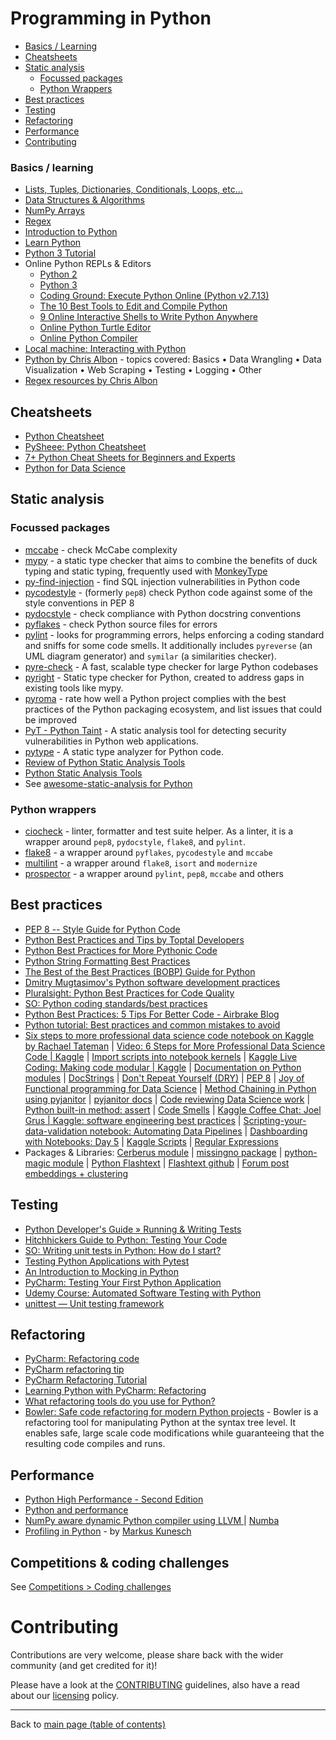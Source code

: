 # Programming in Python

- [Basics / Learning](#basics-learning)
- [Cheatsheets](#cheatsheets)
- [Static analysis](#static-analysis)
    - [Focussed packages](#focussed-packages)
    - [Python Wrappers](#python-wrappers) 
- [Best practices](#best-practices)
- [Testing](#testing)
- [Refactoring](#refactoring)
- [Performance](#performance)
- [Contributing](#contributing)

### Basics / learning

- [Lists, Tuples, Dictionaries, Conditionals, Loops, etc...](https://lnkd.in/gWRbc3J)
- [Data Structures & Algorithms](https://lnkd.in/gYKnJWN)
- [NumPy Arrays](https://lnkd.in/geeFePh)
- [Regex](https://lnkd.in/gzUahNV)
- [Introduction to Python](https://simpliv-wordpress-com.cdn.ampproject.org/c/s/simpliv.wordpress.com/2019/06/27/best-way-to-learn-python-step-by-step-guide/amp/)
- [Learn Python](https://www.learnpython.org/)
- [Python 3 Tutorial](https://docs.python.org/3/tutorial/)
- Online Python REPLs & Editors
  - [Python 2](https://repl.it/languages/Python2)
  - [Python 3](https://repl.it/languages/Python3) 
  - [Coding Ground: Execute Python Online (Python v2.7.13)](https://www.tutorialspoint.com/execute_python_online.php)
  - [The 10 Best Tools to Edit and Compile Python](https://noeticforce.com/python-online-compiler-interpreter-code-editors)
  - [9 Online Interactive Shells to Write Python Anywhere](https://www.bettertechtips.com/internet/python-shell-online/)
  - [Online Python Turtle Editor](https://repl.it/languages/python_turtle)
  - [Online Python Compiler](https://www.onlinegdb.com/online_python_compiler)
- [Local machine: Interacting with Python](https://realpython.com/interacting-with-python/)
- [Python by Chris Albon](https://chrisalbon.com/#python) - topics covered: Basics • Data Wrangling • Data Visualization • Web Scraping • Testing • Logging • Other
- [Regex resources by Chris Albon](https://chrisalbon.com/#regex)

## Cheatsheets
- [Python Cheatsheet](https://www.pythoncheatsheet.org/)
- [PySheee: Python Cheatsheet](https://www.pythonsheets.com/)
- [7+ Python Cheat Sheets for Beginners and Experts](https://sinxloud.com/python-cheat-sheet-beginner-advanced/)
- [Python for Data Science](https://s3.amazonaws.com/assets.datacamp.com/blog_assets/PythonForDataScience.pdf)

## Static analysis

### Focussed packages

* [mccabe](https://github.com/PyCQA/mccabe) - check McCabe complexity
* [mypy](https://github.com/python/mypy) - a static type checker that aims to combine the benefits of duck typing and static typing, frequently used with [MonkeyType](https://github.com/Instagram/MonkeyType)
* [py-find-injection](https://github.com/uber/py-find-injection) - find SQL injection vulnerabilities in Python code
* [pycodestyle](https://github.com/PyCQA/pycodestyle) - (formerly `pep8`) check Python code against some of the style conventions in PEP 8
* [pydocstyle](https://github.com/PyCQA/pydocstyle) - check compliance with Python docstring conventions
* [pyflakes](https://github.com/pyflakes/pyflakes/) - check Python source files for errors
* [pylint](https://github.com/PyCQA/pylint) - looks for programming errors, helps enforcing a coding standard and sniffs for some code smells. It additionally includes `pyreverse` (an UML diagram generator) and `symilar` (a similarities checker).
* [pyre-check](https://github.com/facebook/pyre-check) - A fast, scalable type checker for large Python codebases
* [pyright](https://github.com/Microsoft/pyright) - Static type checker for Python, created to address gaps in existing tools like mypy.
* [pyroma](https://github.com/regebro/pyroma) - rate how well a Python project complies with the best practices of the Python packaging ecosystem, and list issues that could be improved
* [PyT - Python Taint](https://github.com/python-security/pyt) - A static analysis tool for detecting security vulnerabilities in Python web applications.
* [pytype](https://github.com/google/pytype) - A static type analyzer for Python code.
* [Review of Python Static Analysis Tools](https://www.codacy.com/blog/review-of-python-static-analysis-tools/)
* [Python Static Analysis Tools ](https://luminousmen.com/post/python-static-analysis-tools)
* See [awesome-static-analysis for Python](https://github.com/mre/awesome-static-analysis/blob/master/README.md#python)

### Python wrappers

* [ciocheck](https://github.com/ContinuumIO/ciocheck) - linter, formatter and test suite helper. As a linter, it is a wrapper around `pep8`, `pydocstyle`, `flake8`, and `pylint`.
* [flake8](https://github.com/PyCQA/flake8) - a wrapper around `pyflakes`, `pycodestyle` and `mccabe`
* [multilint](https://github.com/adamchainz/multilint) - a wrapper around `flake8`, `isort` and `modernize`
* [prospector](https://github.com/PyCQA/prospector) - a wrapper around `pylint`, `pep8`, `mccabe` and others

## Best practices

- [PEP 8 -- Style Guide for Python Code](https://www.python.org/dev/peps/pep-0008/)
- [Python Best Practices and Tips by Toptal Developers](https://www.toptal.com/python/tips-and-practices)
- [Python Best Practices for More Pythonic Code](https://realpython.com/tutorials/best-practices/)
- [Python String Formatting Best Practices](https://realpython.com/python-string-formatting/)
- [The Best of the Best Practices (BOBP) Guide for Python](https://gist.github.com/sloria/7001839)
- [Dmitry Mugtasimov's Python software development practices](https://dmugtasimov-tech.blogspot.com/2016/12/my-python-software-development-practices.html)
- [Pluralsight: Python Best Practices for Code Quality](https://www.pluralsight.com/courses/python-best-practices-code-quality)
- [SO: Python coding standards/best practices](https://stackoverflow.com/questions/356161/python-coding-standards-best-practices)
- [Python Best Practices: 5 Tips For Better Code - Airbrake Blog](https://airbrake.io/blog/python/python-best-practices)
- [Python tutorial: Best practices and common mistakes to avoid](https://jaxenter.com/python-tutorial-best-practices-145959.html)
- [Six steps to more professional data science code notebook on Kaggle by Rachael Tateman](https://kaggle.intercom-mail.com/via/e?ob=ktkgCmdq8TTLcC0KcRnaTDrpfyNmo93hWgJS%2Bf3C%2FpeXDMn5IliXwMPCgGeVFtngYeGLq2r3zzpfPOt1R2SLUvPz%2BOZl6ye5CNrx98D279Mjy%2BDCxeLTcN3rL%2BXuXvYPwdMeFoEliM4ujTLctPU1Rb2Kt8AOwN30PYPGdMZPPhxkha%2BlQ9oixCrQILf%2BWqOTvh59huu9yn%2BqmDKPk9wcnA%3D%3D&h=6b05c8a50ab9ff60c7c061020cc5428a92dce16c-23895383563) | [Video: 6 Steps for More Professional Data Science Code | Kaggle](https://www.youtube.com/watch?v=Trar7GZOPl8&feature=youtu.be&utm_medium=email&utm_source=intercom&utm_campaign=modular-code-event) | [Import scripts into notebook kernels](https://www.kaggle.com/product-feedback/91185) | [Kaggle Live Coding: Making code modular | Kaggle](https://www.youtube.com/watch?v=5zgxMgG4A7o) | [Documentation on Python modules](https://docs.python.org/3/tutorial/modules.html) | [DocStrings](https://www.python.org/dev/peps/pep-0257/) | [Don't Repeat Yourself (DRY)](https://en.wikipedia.org/wiki/Don%27t_repeat_yourself) | [PEP 8](https://www.python.org/dev/peps/pep-0008/) | [Joy of Functional programming for Data Science](https://www.youtube.com/watch?v=bzUmK0Y07ck) | [Method Chaining in Python using pyjanitor](https://pyjanitor.readthedocs.io/notebooks/pyjanitor_intro.html#Clean-up-our-data-using-a-pyjanitor-method-chaining-pipeline) | [pyjanitor docs](https://pyjanitor.readthedocs.io/notebooks/pyjanitor_intro.html#Clean-up-our-data-using-a-pyjanitor-method-chaining-pipeline) | [Code reviewing Data Science work](https://medium.com/apteo/code-reviewing-data-science-work-774747248e33) | [Python built-in method: assert](https://docs.python.org/3/reference/simple_stmts.html#the-assert-statement) | [Code Smells](https://en.wikipedia.org/wiki/Code_smell) | [Kaggle Coffee Chat: Joel Grus | Kaggle: software engineering best practices](https://www.youtube.com/watch?v=Sg6xJ0ACc78) | [Scripting-your-data-validation notebook: Automating Data Pipelines](https://www.kaggle.com/rtatman/automating-data-pipelines-day-2#Scripting-your-data-validation) | [Dashboarding with Notebooks: Day 5](https://www.kaggle.com/rtatman/dashboarding-with-notebooks-day-5) | [Kaggle Scripts](https://www.kaggle.com/kernels?sortBy=hotness&group=everyone&pageSize=20&tagIds=16074) | [Regular Expressions](https://en.wikipedia.org/wiki/Regular_expression)
- Packages & Libraries: [Cerberus module](http://docs.python-cerberus.org/en/stable/usage.html) | [missingno package](https://github.com/ResidentMario/missingno) | [python-magic module](https://github.com/ahupp/python-magic) | [Python Flashtext](https://flashtext.readthedocs.io/en/latest/) | [Flashtext github](https://github.com/vi3k6i5/flashtext#why-not-regex) | [Forum post embeddings + clustering](https://www.kaggle.com/rtatman/forum-post-embeddings-clustering)

## Testing

- [Python Developer's Guide » Running & Writing Tests](https://devguide.python.org/runtests/)
- [Hitchhickers Guide to Python: Testing Your Code](https://docs.python-guide.org/writing/tests/)
- [SO: Writing unit tests in Python: How do I start?](https://stackoverflow.com/questions/3371255/writing-unit-tests-in-python-how-do-i-start)
- [Testing Python Applications with Pytest](https://semaphoreci.com/community/tutorials/testing-python-applications-with-pytest)
- [An Introduction to Mocking in Python](https://www.toptal.com/python/an-introduction-to-mocking-in-python)
- [PyCharm: Testing Your First Python Application](https://www.jetbrains.com/help/pycharm/testing-your-first-python-application.html)
- [Udemy Course: Automated Software Testing with Python](https://www.udemy.com/automated-software-testing-with-python/)
- [unittest — Unit testing framework](https://docs.python.org/2/library/unittest.html)

## Refactoring

- [PyCharm: Refactoring code](https://www.jetbrains.com/help/pycharm/refactoring-source-code.html)
- [PyCharm refactoring tip](https://stackoverflow.com/questions/47978893/pycharm-is-this-kind-of-automatic-signature-refactoring-possible)
- [PyCharm Refactoring Tutorial](https://www.jetbrains.com/help/pycharm/product-refactoring-tutorial.html)
- [Learning Python with PyCharm: Refactoring](https://www.lynda.com/Python-tutorials/Refactoring/590828/629432-4.html)
- [What refactoring tools do you use for Python?](https://stackoverflow.com/questions/28796/what-refactoring-tools-do-you-use-for-python)
- [Bowler: Safe code refactoring for modern Python projects](https://github.com/facebookincubator/Bowler) - Bowler is a refactoring tool for manipulating Python at the syntax tree level. It enables safe, large scale code modifications while guaranteeing that the resulting code compiles and runs.

## Performance

- [Python High Performance - Second Edition](https://github.com/PacktPublishing/Python-High-Performance-Second-Edition)
- [Python and performance](https://github.com/ameroueh/performance)
- [NumPy aware dynamic Python compiler using LLVM ](https://github.com/ameroueh/numba) | [Numba](http://numba.pydata.org/)
- [Profiling in Python](https://github.com/mkunesch/profiling-talk) - by [Markus Kunesch](https://github.com/mkunesch)

## Competitions & coding challenges

See [Competitions > Coding challenges](./competitions.md#coding-challenges)

# Contributing

Contributions are very welcome, please share back with the wider community (and get credited for it)!

Please have a look at the [CONTRIBUTING](CONTRIBUTING.md) guidelines, also have a read about our [licensing](LICENSE.md) policy.

---

Back to [main page (table of contents)](README.md)